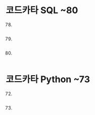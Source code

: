 # 코드카타 SQL ~80

78.
```sql

```

79.
```sql

```

80.
```sql

```


# 코드카타 Python ~73

72.
```python

```

73.
```python

```